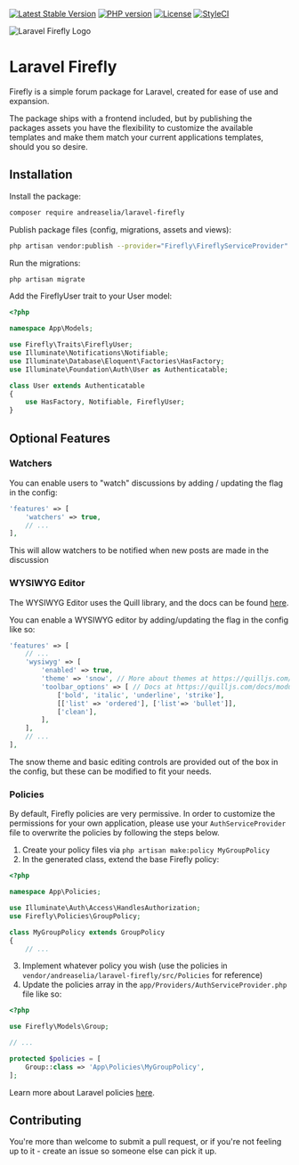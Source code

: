 [![Latest Stable Version](https://img.shields.io/packagist/v/AndreasElia/laravel-firefly.svg)](https://packagist.org/packages/AndreasElia/laravel-firefly)
[![PHP version](https://img.shields.io/packagist/php-v/AndreasElia/laravel-firefly.svg)](https://packagist.org/packages/AndreasElia/laravel-firefly)
[![License](https://img.shields.io/packagist/l/AndreasElia/laravel-firefly.svg)](https://packagist.org/packages/AndreasElia/laravel-firefly)
[![StyleCI](https://github.styleci.io/repos/149909240/shield?branch=master)](https://github.styleci.io/repos/149909240?branch=master)

![Laravel Firefly Logo](/logo.png?raw=true "Laravel Firefly Logo")

# Laravel Firefly

Firefly is a simple forum package for Laravel, created for ease of use and expansion.

The package ships with a frontend included, but by publishing the packages assets you have the flexibility to customize the available templates and make them match your current applications templates, should you so desire.

## Installation

Install the package:

```bash
composer require andreaselia/laravel-firefly
```

Publish package files (config, migrations, assets and views):

```bash
php artisan vendor:publish --provider="Firefly\FireflyServiceProvider"
```

Run the migrations:

```bash
php artisan migrate
```

Add the FireflyUser trait to your User model:

```php
<?php

namespace App\Models;

use Firefly\Traits\FireflyUser;
use Illuminate\Notifications\Notifiable;
use Illuminate\Database\Eloquent\Factories\HasFactory;
use Illuminate\Foundation\Auth\User as Authenticatable;

class User extends Authenticatable
{
    use HasFactory, Notifiable, FireflyUser;
}
```

## Optional Features

### Watchers

You can enable users to "watch" discussions by adding / updating the flag in the config:

```php
'features' => [
    'watchers' => true,
    // ...
],
```

This will allow watchers to be notified when new posts are made in the discussion

### WYSIWYG Editor

The WYSIWYG Editor uses the Quill library, and the docs can be found [here](https://quilljs.com/docs).

You can enable a WYSIWYG editor by adding/updating the flag in the config like so:

```php
'features' => [
    // ...
    'wysiwyg' => [
        'enabled' => true,
        'theme' => 'snow', // More about themes at https://quilljs.com/docs/themes/
        'toolbar_options' => [ // Docs at https://quilljs.com/docs/modules/toolbar/
            ['bold', 'italic', 'underline', 'strike'],
            [['list' => 'ordered'], ['list'=> 'bullet']],
            ['clean'],
        ],
    ],
    // ...
],
```

The snow theme and basic editing controls are provided out of the box in the config, but these can be modified to fit your needs.

### Policies

By default, Firefly policies are very permissive. In order to customize the permissions for your own application, please use your `AuthServiceProvider` file to overwrite the policies by following the steps below.

1. Create your policy files via `php artisan make:policy MyGroupPolicy`
2. In the generated class, extend the base Firefly policy:

```php
<?php

namespace App\Policies;

use Illuminate\Auth\Access\HandlesAuthorization;
use Firefly\Policies\GroupPolicy;

class MyGroupPolicy extends GroupPolicy
{
    // ...
```

3. Implement whatever policy you wish (use the policies in `vendor/andreaselia/laravel-firefly/src/Policies` for reference)
4. Update the policies array in the `app/Providers/AuthServiceProvider.php` file like so:

```php
<?php

use Firefly\Models\Group;

// ...

protected $policies = [
    Group::class => 'App\Policies\MyGroupPolicy',
];
```

Learn more about Laravel policies [here](https://laravel.com/docs/8.x/authorization#registering-policies).

## Contributing

You're more than welcome to submit a pull request, or if you're not feeling up to it - create an issue so someone else can pick it up.

